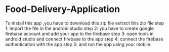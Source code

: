 # Food-Delivery-Application
To install this app ,you have to download this zip file
extract this zip file 
step 1: import the file in the android studio
step 2: you have to create google firebase account and add your app to the firebase
step 3:  open tools in android studio and connect firebase to the app
step 4: connect the firebase authentication  with the app
step 5: and run the app using your mobile.
